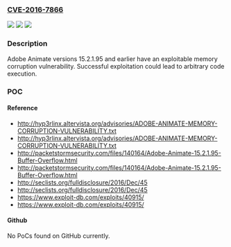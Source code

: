 ### [CVE-2016-7866](https://cve.mitre.org/cgi-bin/cvename.cgi?name=CVE-2016-7866)
![](https://img.shields.io/static/v1?label=Product&message=Adobe%20Animate%2015.2.1.95%20and%20earlier&color=blue)
![](https://img.shields.io/static/v1?label=Version&message=n%2Fa&color=blue)
![](https://img.shields.io/static/v1?label=Vulnerability&message=Memory%20Corruption&color=brighgreen)

### Description

Adobe Animate versions 15.2.1.95 and earlier have an exploitable memory corruption vulnerability. Successful exploitation could lead to arbitrary code execution.

### POC

#### Reference
- http://hyp3rlinx.altervista.org/advisories/ADOBE-ANIMATE-MEMORY-CORRUPTION-VULNERABILITY.txt
- http://hyp3rlinx.altervista.org/advisories/ADOBE-ANIMATE-MEMORY-CORRUPTION-VULNERABILITY.txt
- http://packetstormsecurity.com/files/140164/Adobe-Animate-15.2.1.95-Buffer-Overflow.html
- http://packetstormsecurity.com/files/140164/Adobe-Animate-15.2.1.95-Buffer-Overflow.html
- http://seclists.org/fulldisclosure/2016/Dec/45
- http://seclists.org/fulldisclosure/2016/Dec/45
- https://www.exploit-db.com/exploits/40915/
- https://www.exploit-db.com/exploits/40915/

#### Github
No PoCs found on GitHub currently.

